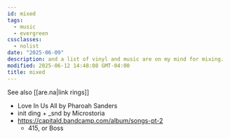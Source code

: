 ```yaml
---
id: mixed
tags:
  - music
  - evergreen
cssclasses:
  - nolist
date: "2025-06-09"
description: and a list of vinyl and music are on my mind for mixing.
modified: 2025-06-12 14:48:08 GMT-04:00
title: mixed
---
```


See also [[are.na|link rings]]

- Love In Us All by Pharoah Sanders
- init ding + \_snd by Microstoria
- https://capitald.bandcamp.com/album/songs-pt-2
  - 415, or Boss
